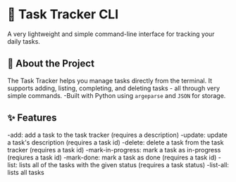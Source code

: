 # 📝 Task Tracker CLI

A very lightweight and simple command-line interface for tracking your daily tasks.

## 📌 About the Project

The Task Tracker helps you manage tasks directly from the terminal. It supports adding, listing, completing, and deleting tasks - all through very simple commands. 
-Built with Python using `argeparse` and `JSON` for storage.

## ✨ Features

-add: add a task to the task tracker (requires a description)
-update: update a task's description (requires a task id)
-delete: delete a task from the task tracker (requires a task id)
-mark-in-progress: mark a task as in-progress (reqiures a task id)
-mark-done: mark a task as done (requires a task id)
-list: lists all of the tasks with the given status (requires a task status)
-list-all: lists all tasks
